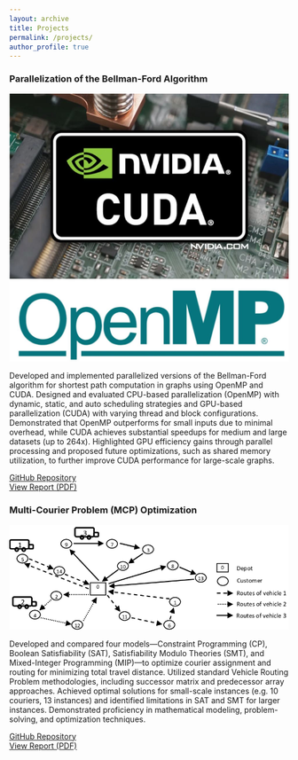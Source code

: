 ```yaml
---
layout: archive
title: Projects
permalink: /projects/
author_profile: true
---
```


### Parallelization of the Bellman-Ford Algorithm

![](../images/cuda.JPG)
![](../images/openmp.JPG)

Developed and implemented parallelized versions of the Bellman-Ford algorithm for shortest path computation in graphs using OpenMP and CUDA. Designed and evaluated CPU-based parallelization (OpenMP) with dynamic, static, and auto scheduling strategies and GPU-based parallelization (CUDA) with varying thread and block configurations. Demonstrated that OpenMP outperforms for small inputs due to minimal overhead, while CUDA achieves substantial speedups for medium and large datasets (up to 264x). Highlighted GPU efficiency gains through parallel processing and proposed future optimizations, such as shared memory utilization, to further improve CUDA performance for large-scale graphs.

[GitHub Repository](https://github.com/pelinsuacar/parallel_bellman_ford_implementation)  
[View Report (PDF)](https://github.com/pelinsuacar/parallel_bellman_ford_implementation/blob/main/pelinsu_acar_project_report.pdf)


### Multi-Courier Problem (MCP) Optimization

![](../images/cdmo.png)

Developed and compared four models—Constraint Programming (CP), Boolean Satisfiability (SAT), Satisfiability Modulo Theories (SMT), and Mixed-Integer Programming (MIP)—to optimize courier assignment and routing for minimizing total travel distance. Utilized standard Vehicle Routing Problem methodologies, including successor matrix and predecessor array approaches. Achieved optimal solutions for small-scale instances (e.g. 10 couriers, 13 instances) and identified limitations in SAT and SMT for larger instances. Demonstrated proficiency in mathematical modeling, problem-solving, and optimization techniques.
  
[GitHub Repository](https://github.com/pelinsuacar/CDMO_Project)  
[View Report (PDF)](https://github.com/pelinsuacar/CDMO_Project/blob/main/CDMO_Project_Report.pdf)

